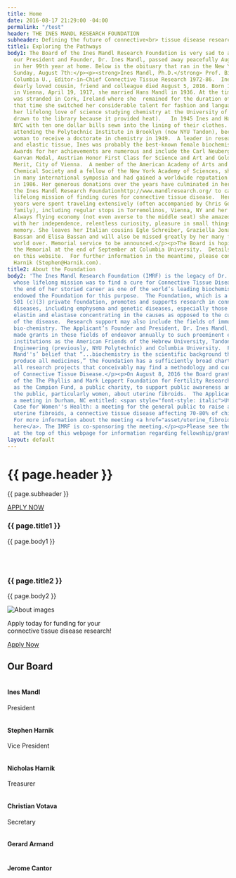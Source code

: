 ```yaml
---
title: Home
date: 2016-08-17 21:29:00 -04:00
permalink: "/test"
header: THE INES MANDL RESEARCH FOUNDATION
subheader: Defining the future of connective<br> tissue disease research
title1: Exploring the Pathways
body1: The Board of the Ines Mandl Research Foundation is very sad to announce that
  our President and Founder, Dr. Ines Mandl, passed away peacefully August 5, 2016
  in her 99th year at home. Below is the obituary that ran in the New York Times on
  Sunday, August 7th:</p><p><strong>Ines Mandl, Ph.D.</strong> Prof. Biochemistry,
  Columbia U., Editor-in–Chief Connective Tissue Research 1972-86.  Ines Mandl, a
  dearly loved cousin, friend and colleague died August 5, 2016. Born Ines Hochmuth
  in Vienna, April 19, 1917, she married Hans Mandl in 1936. At the time of the Anschluss,she
  was stranded in Cork, Ireland where she  remained for the duration of the War. During
  that time she switched her considerable talent for fashion and languages to begin
  her lifelong love of science studying chemistry at the University of Cork (she was
  drawn to the library because it provided heat).   In 1945 Ines and Hans flew to
  NYC with ten one dollar bills sewn into the lining of their clothes. She soon began
  attending the Polytechnic Institute in Brooklyn (now NYU Tandon), becoming the first
  woman to receive a doctorate in chemistry in 1949.  A leader in research on enzymes
  and elastic tissue, Ines was probably the best-known female biochemist of her generation.
  Awards for her achievements are numerous and include the Carl Neuberg Medal, the
  Garvan Medal, Austrian Honor First Class for Science and Art and Golden Honor for
  Merit, City of Vienna.  A member of the American Academy of Arts and Sciences, American
  Chemical Society and a fellow of the New York Academy of Sciences, she participated
  in many international symposia and had gained a worldwide reputation when she retired
  in 1986. Her generous donations over the years have culminated in her creation of
  the Ines Mandl Research Foundationhttp://www.mandlresearch.org/ to carry on her
  lifelong mission of finding cures for connective tissue disease.  Her retirement
  years were spent traveling extensively (often accompanied by Chris Gorton and his
  family), including regular stops in Torremolinos, Vienna, NY and her beloved Maui.
  Always flying economy (not even averse to the middle seat) she amazed her friends
  with her independence, relentless curiosity, pleasure in small things and encyclopedic
  memory. She leaves her Italian cousins Egle Schreiber, Graziella Jona, Marianne
  Bassan and Elisa Bassan and will also be missed greatly by her many friends the
  world over. Memorial service to be announced.</p><p>The Board is hoping to schedule
  the Memorial at the end of September at Columbia University.  Details will be posted
  on this website.  For further information in the meantime, please contact Steve
  Harnik (Stephen@Harnik.com).
title2: About the Foundation
body2: 'The Ines Mandl Research Foundation (IMRF) is the legacy of Dr. Ines Mandl
  whose lifelong mission was to find a cure for Connective Tissue Diseases. Towards
  the end of her storied career as one of the world’s leading biochemists, Dr. Mandl
  endowed the Foundation for this purpose.  The Foundation, which is a duly qualified
  501 (c)(3) private foundation, promotes and supports research in connective tissue
  diseases, including emphysema and genetic diseases, especially those related to
  elastin and elastase concentrating in the causes as opposed to the cure or treatment
  of the disease.  Research support may also include the fields of immunology and
  bio-chemistry. The Applicant’s Founder and President, Dr. Ines Mandl, has heretofore
  made grants in these fields of endeavor annually to such preeminent educational
  institutions as the American Friends of the Hebrew University, Tandon School of
  Engineering (previously, NYU Polytechnic) and Columbia University.  Following Dr.
  Mand''s’ belief that “...biochemistry is the scientific background that helps to
  produce all medicines,” the Foundation has a sufficiently broad charter to support
  all research projects that conceivably may find a methodology and cure for the treatment
  of Connective Tissue Disease.</p><p>On August 8, 2016 the Board granted the application
  of the The Phyllis and Mark Leppert Foundation for Fertility Research, also known
  as the Campion Fund, a public charity, to support public awareness and to educate
  the public, particularly women, about uterine fibroids.  The Applicant is organizing
  a meeting in Durham, NC entitled: <span style="font-style: italic">Uterine Fibroids:  A
  Case for Women''s Health: a meeting for the general public to raise awareness of
  uterine fibroids, a connective tissue disease affecting 70-80% of childbearing women.</span>
  For more information about the meeting <a href="asset/uterine_fibroids.pdf" target="_blank">click
  here</a>. The IMRF is co-sponsoring the meeting.</p><p>Please see the “Apply” tab
  at the top of this webpage for information regarding fellowship/grant applications.'
layout: default
---
```


<!-- Start Header Section -->
<div class="banner">
    <div class="overlay">
        <div class="container">
            <div class="intro-text">
                <h1> {{ page.header }}</h1>
                <p>{{ page.subheader }}</p>
                <a href="apply" class="page-scroll btn btn-primary">APPLY NOW</a>
            </div>
        </div>
    </div>
</div>
<!-- End Header Section -->


<!-- Start About Us Section -->
<section id="about-section" class="about-section">
    <div class="container">
        <div class="row">
            <div class="col-md-12">
                <div class="section-heading-2">
                    <h3 class="about-section-title">
                        <span>{{ page.title1 }}</span>
                    </h3>
                </div>
            </div>
        </div>
        <div class="row">
            <div class="col-md-12">
                <div class="about-text">
                    <p>{{ page.body1 }}</p>
                </div>
            </div>
        </div>
        <br/>
        <br/>
        <div class="row">
            <div class="col-md-12">
                <div class="section-heading-2">
                    <h3 class="about-section-title">
                        <span>{{ page.title2 }}</span>
                    </h3>
                </div>
            </div>
        </div>
        <div class="row">
            <div class="col-md-7">
                <div class="about-text">
                    <p>{{ page.body2 }}</p>
                </div>
            </div>
            <div class="col-md-5">
                <div class="about-img">
                    <img src="/images/ines.jpg" class="img-responsive" alt="About images">
                </div>
            </div> 
        </div>
    </div>
</section>
    
    
<!-- Start Call to Action Section -->
<section class="call-to-action">
    <div class="container">
        <div class="row">
            <div class="col-md-12 wow zoomIn" data-wow-duration="2s" data-wow-delay="300ms">
                <p>Apply today for funding for your<br>connective tissue disease research!</p>
                <a href="apply" class="page-scroll btn btn-primary">Apply Now</a>
            </div>
        </div>
    </div>
</section>
<!-- End Call to Action Section -->
    
    
    
    
<!-- Start Team Member Section -->
<section id="team-section">
    <div class="container">
        <div class="row">
            <div class="col-md-12">
                <div class="section-title text-center wow fadeInDown" data-wow-duration="2s" data-wow-delay="50ms">
                    <h2>Our Board</h2>
                </div>                        
            </div>
        </div>
        <div class="row">
            <div class="col-md-3 wow fadeInLeft" data-wow-duration="2s" data-wow-delay="300ms">
                <div class="team-member">
                    <img src="/images/team/ines.jpg" class="img-responsive" alt="">
                    <div class="team-details">
                        <h4>Ines Mandl</h4>
                        <p>President</p>
                    </div>
                </div>
            </div><!-- /.col-md-3 -->
            <div class="col-md-3 wow fadeInLeft" data-wow-duration="2s" data-wow-delay="600ms">
                <div class="team-member">
                    <img src="/images/team/stephen.jpg" class="img-responsive" alt="">
                    <div class="team-details">
                        <h4>Stephen Harnik</h4>
                        <p>Vice President</p>
                    </div>
                </div>
            </div><!-- /.col-md-3 -->
            <div class="col-md-3 wow fadeInLeft" data-wow-duration="2s" data-wow-delay="900ms">
                <div class="team-member">
                    <img src="/images/team/nick.jpg" class="img-responsive" alt="">
                    <div class="team-details">
                        <h4>Nicholas Harnik</h4>
                        <p>Treasurer</p>
                    </div>
                </div>
            </div><!-- /.col-md-3 -->
            <div class="col-md-3 wow fadeInLeft" data-wow-duration="2s" data-wow-delay="1200ms">
                <div class="team-member">
                    <img src="/images/team/christian.jpg" class="img-responsive" alt="">
                    <div class="team-details">
                        <h4>Christian Votava</h4>
                        <p>Secretary</p>
                    </div>
                </div>
            </div><!-- /.col-md-3 -->
            <div class="col-md-3 wow fadeInLeft" data-wow-duration="2s" data-wow-delay="1200ms">
                <div class="team-member">
                    <img src="/images/team/gerard.jpg" class="img-responsive" alt="">
                    <div class="team-details">
                        <h4>Gerard Armand</h4>
                        <!-- <p>Secretary</p> -->
                    </div>
                </div>
            </div><!-- /.col-md-3 -->
            <div class="col-md-3 wow fadeInLeft" data-wow-duration="2s" data-wow-delay="1200ms">
                <div class="team-member">
                    <img src="/images/team/jerome.jpg" class="img-responsive" alt="">
                    <div class="team-details">
                        <h4>Jerome Cantor</h4>
                        <!-- <p>Secretary</p> -->
                    </div>
                </div>
            </div><!-- /.col-md-3 -->
        </div>
        <!-- <div class="row">
            <div class="col-md-12">
                <p>Not pictured: Gerard Armand & Jerome Cantor</p>                        
            </div>
        </div> -->
    </div>
</section>
<!-- End Team Member Section -->

